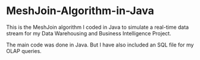 # MeshJoin-Algorithm-in-Java
This is the MeshJoin algorithm I coded in Java to simulate a real-time data stream for my Data Warehousing and Business Intelligence Project.

The main code was done in Java. But I have also included an SQL file for my OLAP queries.
